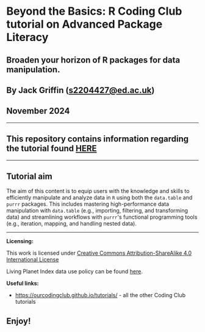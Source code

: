 
# Beyond the Basics: R Coding Club tutorial on Advanced Package Literacy
## Broaden your horizon of R packages for data manipulation.

## By Jack Griffin (s2204427@ed.ac.uk)

## November 2024

---

## This repository contains information regarding the tutorial found [HERE](https://eddatascienceees.github.io/tutorial-jackegriffin/)

---
## Tutorial aim

The aim of this content is to equip users with the knowledge and skills to efficiently manipulate and analyze data in `R` using both the `data.table` and `purrr` packages. This includes mastering high-performance data manipulation with `data.table` (e.g., importing, filtering, and transforming data) and streamlining workflows with `purrr`'s functional programming tools (e.g., iteration, mapping, and handling nested data).

---
__Licensing:__ 

This work is licensed under [Creative Commons Attribution-ShareAlike 4.0 International License](https://creativecommons.org/licenses/by-sa/4.0/)

Living Planet Index data use policy can be found [here](https://livingplanetindex.org/documents/data_agreement.pdf).

__Useful links:__
- https://ourcodingclub.github.io/tutorials/ - all the other Coding Club tutorials

## Enjoy!
